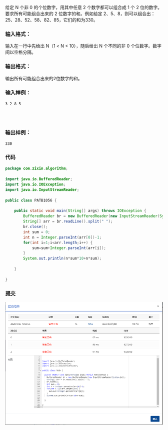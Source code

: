 给定 N 个非 0 的个位数字，用其中任意 2 个数字都可以组合成 1 个 2 位的数字。要求所有可能组合出来的 2 位数字的和。例如给定 2、5、8，则可以组合出：25、28、52、58、82、85，它们的和为330。

### 输入格式：

输入在一行中先给出 N（1 < N < 10），随后给出 N 个不同的非 0 个位数字。数字间以空格分隔。

### 输出格式：

输出所有可能组合出来的2位数字的和。

### 输入样例：

```in
3 2 8 5

      
    
```

### 输出样例：

```out
330
```

### 代码

```java
package com.zixin.algorithm;

import java.io.BufferedReader;
import java.io.IOException;
import java.io.InputStreamReader;

public class PATB1056 {

	public static void main(String[] args) throws IOException {
		BufferedReader br = new BufferedReader(new InputStreamReader(System.in));
		String[] arr = br.readLine().split(" ");
		br.close();
		int sum = 0;
		int n = Integer.parseInt(arr[0])-1;
		for(int i=1;i<arr.length;i++) {
			sum=sum+Integer.parseInt(arr[i]);
		}
		System.out.println(n*sum*10+n*sum);

	}

}

```

### 提交

![PATB1056提交](image\PATB1056提交.png)